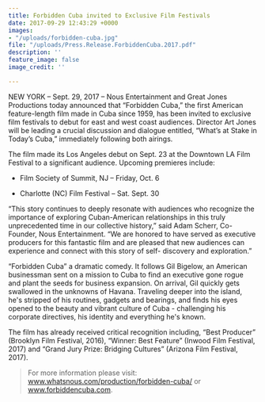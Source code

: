 ```yaml
---
title: Forbidden Cuba invited to Exclusive Film Festivals
date: 2017-09-29 12:43:29 +0000
images:
- "/uploads/forbidden-cuba.jpg"
file: "/uploads/Press.Release.ForbiddenCuba.2017.pdf"
description: ''
feature_image: false
image_credit: ''

---
```



NEW YORK – Sept. 29, 2017 – Nous Entertainment and Great Jones Productions today announced that “Forbidden Cuba,” the first American feature-length film made in Cuba since 1959, has been invited to exclusive film festivals to debut for east and west coast audiences. Director Art Jones will be leading a crucial discussion and dialogue entitled, “What’s at Stake in Today’s Cuba,” immediately following both airings.

The film made its Los Angeles debut on Sept. 23 at the Downtown LA Film Festival to a significant audience. Upcoming premieres include:

- Film Society of Summit, NJ – Friday, Oct. 6

- Charlotte (NC) Film Festival – Sat. Sept. 30

“This story continues to deeply resonate with audiences who recognize the importance of exploring Cuban-American relationships in this truly unprecedented time in our collective history,” said Adam Scherr, Co-Founder, Nous Entertainment. “We are honored to have served as executive producers for this fantastic film and are pleased that new audiences can experience and connect with this story of self- discovery and exploration.”

“Forbidden Cuba” a dramatic comedy. It follows Gil Bigelow, an American businessman sent on a mission to Cuba to find an executive gone rogue and plant the seeds for business expansion. On arrival, Gil quickly gets swallowed in the unknowns of Havana. Traveling deeper into the island, he's stripped of his routines, gadgets and bearings, and finds his eyes opened to the beauty and vibrant culture of Cuba - challenging his corporate directives, his identity and everything he's known.

The film has already received critical recognition including, “Best Producer” (Brooklyn Film Festival, 2016), “Winner: Best Feature” (Inwood Film Festival, 2017) and “Grand Jury Prize: Bridging Cultures” (Arizona Film Festival, 2017).

<blockquote>For more information please visit: <a href="https://www.whatsnous.com/production/forbidden-cuba/">www.whatsnous.com/production/forbidden-cuba/</a> or <a href="http://www.forbiddencuba.com">www.forbiddencuba.com</a>.</blockquote>